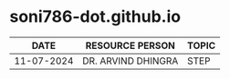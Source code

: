 # soni786-dot.github.io

| DATE | RESOURCE PERSON | TOPIC |
| ---- | ---- | --- |
| 11-07-2024| DR. ARVIND DHINGRA | STEP |

